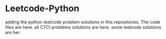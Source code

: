 # Leetcode-Python
adding the python leetcode problem solutions in this repositories. 
The code files are here.
all CTCI problems solutions are here.
some leetcode solutions are her.
























































































































































































































































































































































































































































































































































































































































